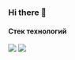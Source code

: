 ### Hi there 👋
#### Стек технологий
<img src="https://img.shields.io/badge/HTML-696969?style=for-the-badge&logo=HTML5&logoColor=red"/>
<img src="https://img.shields.io/badge/CSS-696969?style=for-the-badge&logo=CSS3&logoColor=blue"/>
